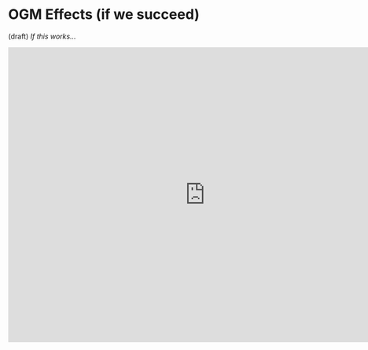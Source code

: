 # OGM Effects (if we succeed)
(draft) 
*If this works...*
<iframe width="800" height="600" src="https://app.thebrain.com/brain/3d80058c-14d8-5361-0b61-a061f89baf87/ad88b061-b011-4bc1-aa56-54ead8de79ab" frameborder="0"></iframe> 

